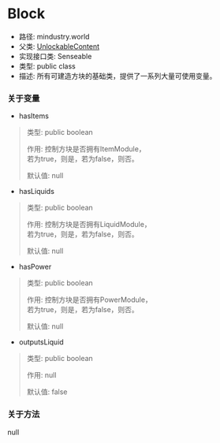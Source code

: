 # Block
- 路径: mindustry.world
- 父类: [UnlockableContent](docs/mindustry/ctype/UnlockableContent.md)
- 实现接口类: Senseable
- 类型: public class
- 描述: 所有可建造方块的基础类，提供了一系列大量可使用变量。


### 关于变量
- hasItems
> 类型: public boolean
>
> 作用: 控制方块是否拥有ItemModule，<br>若为true，则是，若为false，则否。
>
> 默认值: null
- hasLiquids
> 类型: public boolean
>
> 作用: 控制方块是否拥有LiquidModule，<br>若为true，则是，若为false，则否。
>
> 默认值: null
- hasPower
> 类型: public boolean
>
> 作用: 控制方块是否拥有PowerModule，<br>若为true，则是，若为false，则否。
>
> 默认值: null
- outputsLiquid
> 类型: public boolean
>
> 作用: null
>
> 默认值: false


### 关于方法
null
